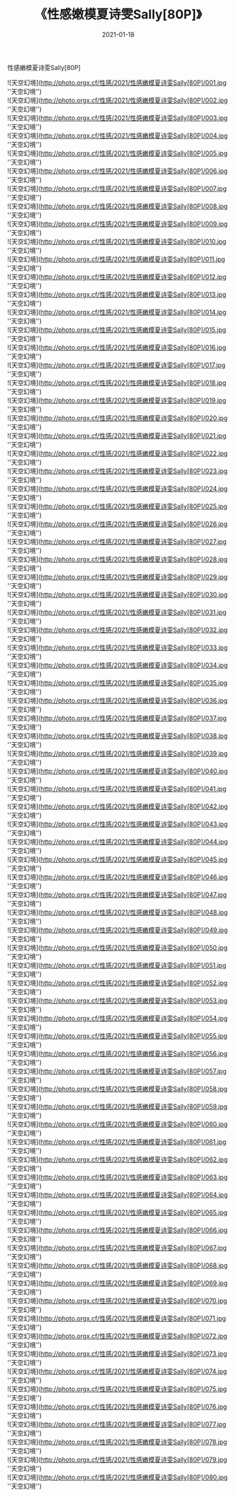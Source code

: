 ﻿---
layout: post
title: 《性感嫩模夏诗雯Sally[80P]》
date: 2021-01-18
img: http://photo.orgx.cf/性感/2021/性感嫩模夏诗雯Sally[80P]/000.jpg
tags: [美女,性感,泳衣]
---

性感嫩模夏诗雯Sally[80P]



![天空幻境](http://photo.orgx.cf/性感/2021/性感嫩模夏诗雯Sally[80P]/001.jpg ''天空幻境'')<br>
![天空幻境](http://photo.orgx.cf/性感/2021/性感嫩模夏诗雯Sally[80P]/002.jpg ''天空幻境'')<br>
![天空幻境](http://photo.orgx.cf/性感/2021/性感嫩模夏诗雯Sally[80P]/003.jpg ''天空幻境'')<br>
![天空幻境](http://photo.orgx.cf/性感/2021/性感嫩模夏诗雯Sally[80P]/004.jpg ''天空幻境'')<br>
![天空幻境](http://photo.orgx.cf/性感/2021/性感嫩模夏诗雯Sally[80P]/005.jpg ''天空幻境'')<br>
![天空幻境](http://photo.orgx.cf/性感/2021/性感嫩模夏诗雯Sally[80P]/006.jpg ''天空幻境'')<br>
![天空幻境](http://photo.orgx.cf/性感/2021/性感嫩模夏诗雯Sally[80P]/007.jpg ''天空幻境'')<br>
![天空幻境](http://photo.orgx.cf/性感/2021/性感嫩模夏诗雯Sally[80P]/008.jpg ''天空幻境'')<br>
![天空幻境](http://photo.orgx.cf/性感/2021/性感嫩模夏诗雯Sally[80P]/009.jpg ''天空幻境'')<br>
![天空幻境](http://photo.orgx.cf/性感/2021/性感嫩模夏诗雯Sally[80P]/010.jpg ''天空幻境'')<br>
![天空幻境](http://photo.orgx.cf/性感/2021/性感嫩模夏诗雯Sally[80P]/011.jpg ''天空幻境'')<br>
![天空幻境](http://photo.orgx.cf/性感/2021/性感嫩模夏诗雯Sally[80P]/012.jpg ''天空幻境'')<br>
![天空幻境](http://photo.orgx.cf/性感/2021/性感嫩模夏诗雯Sally[80P]/013.jpg ''天空幻境'')<br>
![天空幻境](http://photo.orgx.cf/性感/2021/性感嫩模夏诗雯Sally[80P]/014.jpg ''天空幻境'')<br>
![天空幻境](http://photo.orgx.cf/性感/2021/性感嫩模夏诗雯Sally[80P]/015.jpg ''天空幻境'')<br>
![天空幻境](http://photo.orgx.cf/性感/2021/性感嫩模夏诗雯Sally[80P]/016.jpg ''天空幻境'')<br>
![天空幻境](http://photo.orgx.cf/性感/2021/性感嫩模夏诗雯Sally[80P]/017.jpg ''天空幻境'')<br>
![天空幻境](http://photo.orgx.cf/性感/2021/性感嫩模夏诗雯Sally[80P]/018.jpg ''天空幻境'')<br>
![天空幻境](http://photo.orgx.cf/性感/2021/性感嫩模夏诗雯Sally[80P]/019.jpg ''天空幻境'')<br>
![天空幻境](http://photo.orgx.cf/性感/2021/性感嫩模夏诗雯Sally[80P]/020.jpg ''天空幻境'')<br>
![天空幻境](http://photo.orgx.cf/性感/2021/性感嫩模夏诗雯Sally[80P]/021.jpg ''天空幻境'')<br>
![天空幻境](http://photo.orgx.cf/性感/2021/性感嫩模夏诗雯Sally[80P]/022.jpg ''天空幻境'')<br>
![天空幻境](http://photo.orgx.cf/性感/2021/性感嫩模夏诗雯Sally[80P]/023.jpg ''天空幻境'')<br>
![天空幻境](http://photo.orgx.cf/性感/2021/性感嫩模夏诗雯Sally[80P]/024.jpg ''天空幻境'')<br>
![天空幻境](http://photo.orgx.cf/性感/2021/性感嫩模夏诗雯Sally[80P]/025.jpg ''天空幻境'')<br>
![天空幻境](http://photo.orgx.cf/性感/2021/性感嫩模夏诗雯Sally[80P]/026.jpg ''天空幻境'')<br>
![天空幻境](http://photo.orgx.cf/性感/2021/性感嫩模夏诗雯Sally[80P]/027.jpg ''天空幻境'')<br>
![天空幻境](http://photo.orgx.cf/性感/2021/性感嫩模夏诗雯Sally[80P]/028.jpg ''天空幻境'')<br>
![天空幻境](http://photo.orgx.cf/性感/2021/性感嫩模夏诗雯Sally[80P]/029.jpg ''天空幻境'')<br>
![天空幻境](http://photo.orgx.cf/性感/2021/性感嫩模夏诗雯Sally[80P]/030.jpg ''天空幻境'')<br>
![天空幻境](http://photo.orgx.cf/性感/2021/性感嫩模夏诗雯Sally[80P]/031.jpg ''天空幻境'')<br>
![天空幻境](http://photo.orgx.cf/性感/2021/性感嫩模夏诗雯Sally[80P]/032.jpg ''天空幻境'')<br>
![天空幻境](http://photo.orgx.cf/性感/2021/性感嫩模夏诗雯Sally[80P]/033.jpg ''天空幻境'')<br>
![天空幻境](http://photo.orgx.cf/性感/2021/性感嫩模夏诗雯Sally[80P]/034.jpg ''天空幻境'')<br>
![天空幻境](http://photo.orgx.cf/性感/2021/性感嫩模夏诗雯Sally[80P]/035.jpg ''天空幻境'')<br>
![天空幻境](http://photo.orgx.cf/性感/2021/性感嫩模夏诗雯Sally[80P]/036.jpg ''天空幻境'')<br>
![天空幻境](http://photo.orgx.cf/性感/2021/性感嫩模夏诗雯Sally[80P]/037.jpg ''天空幻境'')<br>
![天空幻境](http://photo.orgx.cf/性感/2021/性感嫩模夏诗雯Sally[80P]/038.jpg ''天空幻境'')<br>
![天空幻境](http://photo.orgx.cf/性感/2021/性感嫩模夏诗雯Sally[80P]/039.jpg ''天空幻境'')<br>
![天空幻境](http://photo.orgx.cf/性感/2021/性感嫩模夏诗雯Sally[80P]/040.jpg ''天空幻境'')<br>
![天空幻境](http://photo.orgx.cf/性感/2021/性感嫩模夏诗雯Sally[80P]/041.jpg ''天空幻境'')<br>
![天空幻境](http://photo.orgx.cf/性感/2021/性感嫩模夏诗雯Sally[80P]/042.jpg ''天空幻境'')<br>
![天空幻境](http://photo.orgx.cf/性感/2021/性感嫩模夏诗雯Sally[80P]/043.jpg ''天空幻境'')<br>
![天空幻境](http://photo.orgx.cf/性感/2021/性感嫩模夏诗雯Sally[80P]/044.jpg ''天空幻境'')<br>
![天空幻境](http://photo.orgx.cf/性感/2021/性感嫩模夏诗雯Sally[80P]/045.jpg ''天空幻境'')<br>
![天空幻境](http://photo.orgx.cf/性感/2021/性感嫩模夏诗雯Sally[80P]/046.jpg ''天空幻境'')<br>
![天空幻境](http://photo.orgx.cf/性感/2021/性感嫩模夏诗雯Sally[80P]/047.jpg ''天空幻境'')<br>
![天空幻境](http://photo.orgx.cf/性感/2021/性感嫩模夏诗雯Sally[80P]/048.jpg ''天空幻境'')<br>
![天空幻境](http://photo.orgx.cf/性感/2021/性感嫩模夏诗雯Sally[80P]/049.jpg ''天空幻境'')<br>
![天空幻境](http://photo.orgx.cf/性感/2021/性感嫩模夏诗雯Sally[80P]/050.jpg ''天空幻境'')<br>
![天空幻境](http://photo.orgx.cf/性感/2021/性感嫩模夏诗雯Sally[80P]/051.jpg ''天空幻境'')<br>
![天空幻境](http://photo.orgx.cf/性感/2021/性感嫩模夏诗雯Sally[80P]/052.jpg ''天空幻境'')<br>
![天空幻境](http://photo.orgx.cf/性感/2021/性感嫩模夏诗雯Sally[80P]/053.jpg ''天空幻境'')<br>
![天空幻境](http://photo.orgx.cf/性感/2021/性感嫩模夏诗雯Sally[80P]/054.jpg ''天空幻境'')<br>
![天空幻境](http://photo.orgx.cf/性感/2021/性感嫩模夏诗雯Sally[80P]/055.jpg ''天空幻境'')<br>
![天空幻境](http://photo.orgx.cf/性感/2021/性感嫩模夏诗雯Sally[80P]/056.jpg ''天空幻境'')<br>
![天空幻境](http://photo.orgx.cf/性感/2021/性感嫩模夏诗雯Sally[80P]/057.jpg ''天空幻境'')<br>
![天空幻境](http://photo.orgx.cf/性感/2021/性感嫩模夏诗雯Sally[80P]/058.jpg ''天空幻境'')<br>
![天空幻境](http://photo.orgx.cf/性感/2021/性感嫩模夏诗雯Sally[80P]/059.jpg ''天空幻境'')<br>
![天空幻境](http://photo.orgx.cf/性感/2021/性感嫩模夏诗雯Sally[80P]/060.jpg ''天空幻境'')<br>
![天空幻境](http://photo.orgx.cf/性感/2021/性感嫩模夏诗雯Sally[80P]/061.jpg ''天空幻境'')<br>
![天空幻境](http://photo.orgx.cf/性感/2021/性感嫩模夏诗雯Sally[80P]/062.jpg ''天空幻境'')<br>
![天空幻境](http://photo.orgx.cf/性感/2021/性感嫩模夏诗雯Sally[80P]/063.jpg ''天空幻境'')<br>
![天空幻境](http://photo.orgx.cf/性感/2021/性感嫩模夏诗雯Sally[80P]/064.jpg ''天空幻境'')<br>
![天空幻境](http://photo.orgx.cf/性感/2021/性感嫩模夏诗雯Sally[80P]/065.jpg ''天空幻境'')<br>
![天空幻境](http://photo.orgx.cf/性感/2021/性感嫩模夏诗雯Sally[80P]/066.jpg ''天空幻境'')<br>
![天空幻境](http://photo.orgx.cf/性感/2021/性感嫩模夏诗雯Sally[80P]/067.jpg ''天空幻境'')<br>
![天空幻境](http://photo.orgx.cf/性感/2021/性感嫩模夏诗雯Sally[80P]/068.jpg ''天空幻境'')<br>
![天空幻境](http://photo.orgx.cf/性感/2021/性感嫩模夏诗雯Sally[80P]/069.jpg ''天空幻境'')<br>
![天空幻境](http://photo.orgx.cf/性感/2021/性感嫩模夏诗雯Sally[80P]/070.jpg ''天空幻境'')<br>
![天空幻境](http://photo.orgx.cf/性感/2021/性感嫩模夏诗雯Sally[80P]/071.jpg ''天空幻境'')<br>
![天空幻境](http://photo.orgx.cf/性感/2021/性感嫩模夏诗雯Sally[80P]/072.jpg ''天空幻境'')<br>
![天空幻境](http://photo.orgx.cf/性感/2021/性感嫩模夏诗雯Sally[80P]/073.jpg ''天空幻境'')<br>
![天空幻境](http://photo.orgx.cf/性感/2021/性感嫩模夏诗雯Sally[80P]/074.jpg ''天空幻境'')<br>
![天空幻境](http://photo.orgx.cf/性感/2021/性感嫩模夏诗雯Sally[80P]/075.jpg ''天空幻境'')<br>
![天空幻境](http://photo.orgx.cf/性感/2021/性感嫩模夏诗雯Sally[80P]/076.jpg ''天空幻境'')<br>
![天空幻境](http://photo.orgx.cf/性感/2021/性感嫩模夏诗雯Sally[80P]/077.jpg ''天空幻境'')<br>
![天空幻境](http://photo.orgx.cf/性感/2021/性感嫩模夏诗雯Sally[80P]/078.jpg ''天空幻境'')<br>
![天空幻境](http://photo.orgx.cf/性感/2021/性感嫩模夏诗雯Sally[80P]/079.jpg ''天空幻境'')<br>
![天空幻境](http://photo.orgx.cf/性感/2021/性感嫩模夏诗雯Sally[80P]/080.jpg ''天空幻境'')<br>